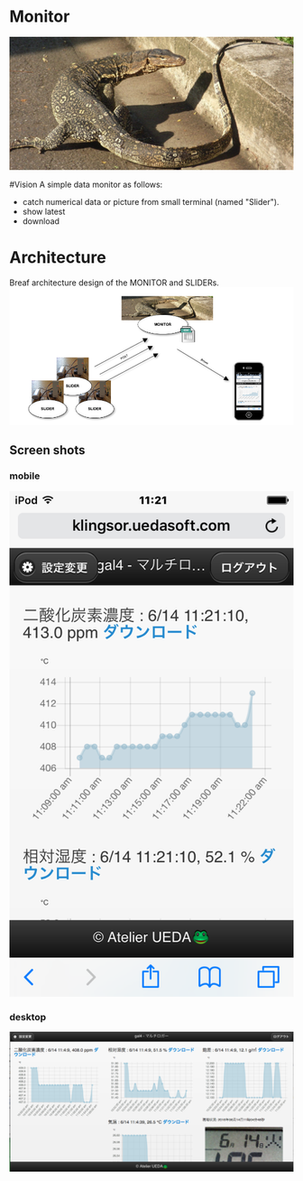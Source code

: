 # Monitor
![Monitor](https://github.com/UedaTakeyuki/monitor/blob/master/doc/monitor.jpg)

#Vision
A simple data monitor as follows:
- catch numerical data or picture from small terminal (named "Slider").
- show latest
- download

# Architecture
Breaf architecture design of the MONITOR and SLIDERs.
![architecture](https://github.com/UedaTakeyuki/monitor/blob/master/doc/architecture.png)

## Screen shots
### mobile
![mobile](https://github.com/UedaTakeyuki/monitor/blob/master/doc/mobile.PNG)
### desktop
![desktop](https://github.com/UedaTakeyuki/monitor/blob/master/doc/desktop.png)


